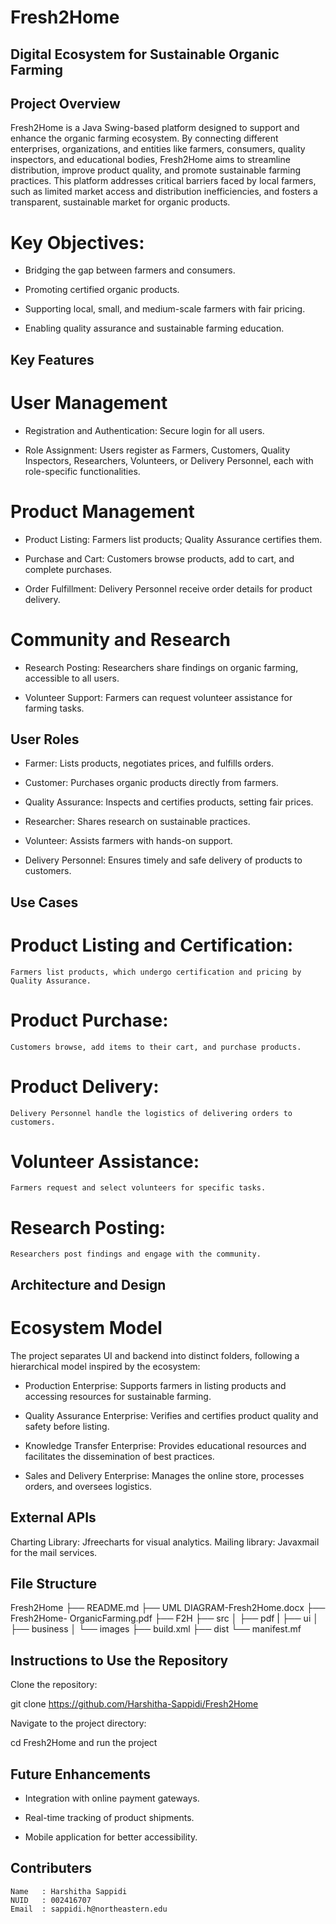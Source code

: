 # Fresh2Home

## Digital Ecosystem for Sustainable Organic Farming

## Project Overview

Fresh2Home is a Java Swing-based platform designed to support and enhance the organic farming ecosystem. By connecting different enterprises, organizations, and entities like farmers, consumers, quality inspectors, and educational bodies, Fresh2Home aims to streamline distribution, improve product quality, and promote sustainable farming practices. This platform addresses critical barriers faced by local farmers, such as limited market access and distribution inefficiencies, and fosters a transparent, sustainable market for organic products.

# Key Objectives:

- Bridging the gap between farmers and consumers.

- Promoting certified organic products.

- Supporting local, small, and medium-scale farmers with fair pricing.

- Enabling quality assurance and sustainable farming education.

## Key Features

# User Management

- Registration and Authentication: Secure login for all users.

- Role Assignment: Users register as Farmers, Customers, Quality Inspectors, Researchers, Volunteers, or Delivery Personnel, each with role-specific functionalities.

# Product Management

- Product Listing: Farmers list products; Quality Assurance certifies them.

- Purchase and Cart: Customers browse products, add to cart, and complete purchases.

- Order Fulfillment: Delivery Personnel receive order details for product delivery.

# Community and Research

- Research Posting: Researchers share findings on organic farming, accessible to all users.

- Volunteer Support: Farmers can request volunteer assistance for farming tasks.

## User Roles

- Farmer: Lists products, negotiates prices, and fulfills orders.

- Customer: Purchases organic products directly from farmers.

- Quality Assurance: Inspects and certifies products, setting fair prices.

- Researcher: Shares research on sustainable practices.

- Volunteer: Assists farmers with hands-on support.

- Delivery Personnel: Ensures timely and safe delivery of products to customers.

## Use Cases

# Product Listing and Certification:

    Farmers list products, which undergo certification and pricing by Quality Assurance.

# Product Purchase:

    Customers browse, add items to their cart, and purchase products.

# Product Delivery:

    Delivery Personnel handle the logistics of delivering orders to customers.

# Volunteer Assistance:

    Farmers request and select volunteers for specific tasks.

# Research Posting:

    Researchers post findings and engage with the community.

## Architecture and Design

# Ecosystem Model

The project separates UI and backend into distinct folders, following a hierarchical model inspired by the ecosystem:

- Production Enterprise: Supports farmers in listing products and accessing resources for sustainable farming.

- Quality Assurance Enterprise: Verifies and certifies product quality and safety before listing.

- Knowledge Transfer Enterprise: Provides educational resources and facilitates the dissemination of best practices.

- Sales and Delivery Enterprise: Manages the online store, processes orders, and oversees logistics.

## External APIs

Charting Library: Jfreecharts for visual analytics.
Mailing library: Javaxmail for the mail services.

## File Structure

Fresh2Home
├── README.md
├── UML DIAGRAM-Fresh2Home.docx
├── Fresh2Home- OrganicFarming.pdf
├── F2H
├── src
│ ├── pdf
| ├── ui
│ ├── business
│ └── images
├── build.xml
├── dist
└── manifest.mf

## Instructions to Use the Repository

Clone the repository:

git clone https://github.com/Harshitha-Sappidi/Fresh2Home

Navigate to the project directory:

cd Fresh2Home and run the project

## Future Enhancements

- Integration with online payment gateways.

- Real-time tracking of product shipments.

- Mobile application for better accessibility.

## Contributers

    Name   : Harshitha Sappidi
    NUID   : 002416707
    Email  : sappidi.h@northeastern.edu
